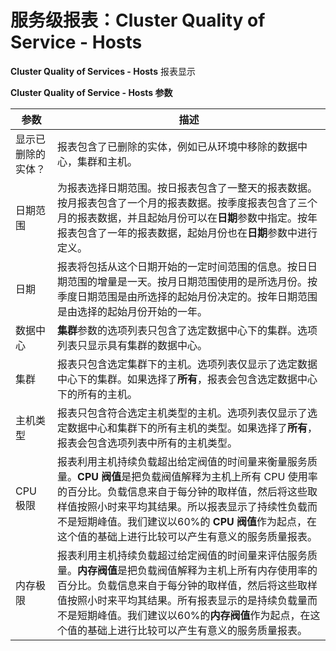 # 服务级报表：Cluster Quality of Service - Hosts

**Cluster Quality of Services - Hosts** 报表显示

**Cluster Quality of Service - Hosts 参数**

| 参数 | 描述 |
| ---- | ---- |
| 显示已删除的实体？ | 报表包含了已删除的实体，例如已从环境中移除的数据中心，集群和主机。 |
| 日期范围 | 为报表选择日期范围。按日报表包含了一整天的报表数据。按月报表包含了一个月的报表数据。按季度报表包含了三个月的报表数据，并且起始月份可以在**日期**参数中指定。按年报表包含了一年的报表数据，起始月份也在**日期**参数中进行定义。 |
| 日期 | 报表将包括从这个日期开始的一定时间范围的信息。按日日期范围的增量是一天。按月日期范围使用的是所选月份。按季度日期范围是由所选择的起始月份决定的。按年日期范围是由选择的起始月份开始的一年。 |
| 数据中心 | **集群**参数的选项列表只包含了选定数据中心下的集群。选项列表只显示具有集群的数据中心。 |
| 集群 | 报表只包含选定集群下的主机。选项列表仅显示了选定数据中心下的集群。如果选择了**所有**，报表会包含选定数据中心下的所有的主机。 |
| 主机类型 | 报表只包含符合选定主机类型的主机。选项列表仅显示了选定数据中心和集群下的所有主机的类型。如果选择了**所有**，报表会包含选项列表中所有的主机类型。 |
| CPU 极限 | 报表利用主机持续负载超出给定阀值的时间量来衡量服务质量。**CPU 阀值**是把负载阀值解释为主机上所有 CPU 使用率的百分比。负载信息来自于每分钟的取样值，然后将这些取样值按照小时来平均其结果。所以报表显示了持续性负载而不是短期峰值。我们建议以60%的 **CPU 阀值**作为起点，在这个值的基础上进行比较可以产生有意义的服务质量报表。 |
| 内存极限 | 报表利用主机持续负载超过给定阀值的时间量来评估服务质量。**内存阀值**是把负载阀值解释为主机上所有内存使用率的百分比。负载信息来自于每分钟的取样值，然后将这些取样值按照小时来平均其结果。所有报表显示的是持续负载量而不是短期峰值。我们建议以60%的**内存阀值**作为起点，在这个值的基础上进行比较可以产生有意义的服务质量报表。 |
